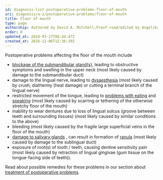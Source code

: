 ```yaml
---
id: diagnosis-list-postoperative-problems-floor-of-mouth
uri: diagnosis/a-z/postoperative-problems/floor-of-mouth
title: Floor of mouth
type: page
authorship: Authored by David A. Mitchell;Proof-read/edited by Angelika Sebald
order: 0
updated_at: 2018-03-27T08:44:47Z
created_at: 2016-12-06T12:36:39Z
---
```


<p>Postoperative problems affecting the floor of the mouth include</p>
<ul>
    <li><a href="/diagnosis/a-z/salivary-gland-problems">blockage of the submandibular gland(s)</a>,
        leading to obstructive symptoms and swelling in the upper
        neck (most likely caused by damage to the submandibular
        duct)</li>
    <li>damage to the lingual nerve, leading to <a href="/diagnosis/a-z/neuropathies/getting-started">dysaesthesia</a>        (most likely caused by crush, diathermy (heat damage)
        or cutting a terminal branch of the lingual nerve)</li>
    <li>restricted movement of the tongue, leading to <a href="/help/oral-food/texture-adaption">problems with eating</a>        and <a href="/help/salt">speaking</a> (most likely caused
        by scarring or tethering of the otherwise stretchy floor
        of the mouth)</li>
    <li>inability to wear dentures due to loss of lingual sulcus
        (groove between teeth and surrounding tissues) (most
        likely caused by similar conditions to the above)</li>
    <li>bleeding (most likely caused by the fragile large superficial
        veins in the floor of the mouth)</li>
    <li><a href="/diagnosis/a-z/salivary-gland-problems">damage to salivary glands</a>        , can result in formation of <a href="/diagnosis/a-z/cyst/more-info">ranula</a>        (most likely caused by damage to the sublingual duct)</li>
    <li>exposure of root(s) of tooth / teeth, causing dentine sensitivity
        pain (most likely caused by retraction of lingual gingivae
        (gum tissue on the tongue-facing side of teeth)).</li>
</ul>
<aside>
    <p>Read about possible remedies for these problems in our section
        about <a href="/treatment/surgery/postoperative-problems">treatment of postoperative problems</a>.</p>
</aside>
